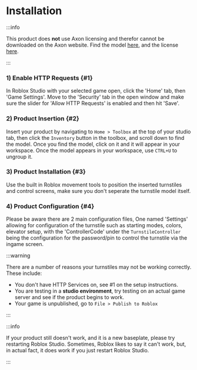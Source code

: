 # Installation

:::info

This product does **not** use Axon licensing and therefor cannot be downloaded on the Axon website. Find the model [here](https://create.roblox.com/marketplace/asset/6821432149/), and the license [here](https://www.roblox.com/game-pass/12447387).

:::

### 1) Enable HTTP Requests {#1}
In Roblox Studio with your selected game open, click the 'Home' tab, then 'Game Settings'. Move to the 'Security' tab in the open window and make sure the slider for 'Allow HTTP Requests' is enabled and then hit 'Save'.

### 2) Product Insertion {#2}
Insert your product by navigating to `Home > Toolbox` at the top of your studio tab, then click the `Inventory` button in the toolbox, and scroll down to find the model. Once you find the model, click on it and it will appear in your workspace. Once the model appears in your workspace, use `CTRL+U` to ungroup it.

### 3) Product Installation {#3}
Use the built in Roblox movement tools to position the inserted turnstiles and control screens, make sure you don't seperate the turnstile model itself.

### 4) Product Configuration {#4}
Please be aware there are 2 main configuration files, One named 'Settings' allowing for configuration of the turnstile such as starting modes, colors, elevator setup, with the 'ControllerCode' under the `TurnstileController` being the configuration for the password/pin to control the turnstile via the ingame screen.

:::warning

There are a number of reasons your turnstiles may not be working correctly. These include:
- You don't have HTTP Services on, see #1 on the setup instructions.
- You are testing in a **studio environment**, try testing on an actual game server and see if the product begins to work.
- Your game is unpublished, go to `File > Publish to Roblox`

:::

:::info

If your product still doesn't work, and it is a new baseplate, please try restarting Roblox Studio. Sometimes, Roblox likes to say it can't work, but, in actual fact, it does work if you just restart Roblox Studio.

:::